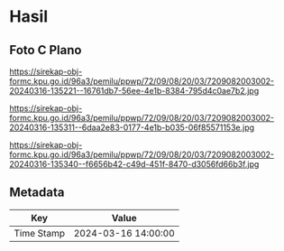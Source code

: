# Hasil

## Foto C Plano

https://sirekap-obj-formc.kpu.go.id/96a3/pemilu/ppwp/72/09/08/20/03/7209082003002-20240316-135221--16761db7-56ee-4e1b-8384-795d4c0ae7b2.jpg

https://sirekap-obj-formc.kpu.go.id/96a3/pemilu/ppwp/72/09/08/20/03/7209082003002-20240316-135311--6daa2e83-0177-4e1b-b035-06f85571153e.jpg

https://sirekap-obj-formc.kpu.go.id/96a3/pemilu/ppwp/72/09/08/20/03/7209082003002-20240316-135340--f6656b42-c49d-451f-8470-d3056fd66b3f.jpg


## Metadata

| Key        | Value               |
| ---------- | ------------------- |
| Time Stamp | 2024-03-16 14:00:00 |



